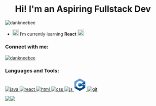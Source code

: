 
<h1 align="center">Hi! I'm an Aspiring Fullstack Dev</h1>
<p align="left"> <img src="https://komarev.com/ghpvc/?username=dankneebee&label=Profile%20views&color=66023c&style=flat&count_private=true" alt="dankneebee" /> </p>

-  <img src="https://cdn.jsdelivr.net/gh/devicons/devicon/icons/react/react-original.svg" width="20" height="20">  I’m currently learning **React** <img src="https://cdn.jsdelivr.net/gh/devicons/devicon/icons/react/react-original.svg" width="20" height="20"> 

<h3 align="left">Connect with me:</h3>
<p align="left">
<a href="https://www.linkedin.com/in/daniela-k-georgieva/" target="blank"><img align="center" src="https://raw.githubusercontent.com/rahuldkjain/github-profile-readme-generator/master/src/images/icons/Social/linked-in-alt.svg" alt="dankneebee" height="30" width="40" /></a>
</p>

<h3 align="left">Languages and Tools:</h3>
<p align="left">  <a href="https://www.java.com/en/" target="_blank"> <img src="https://cdn.jsdelivr.net/gh/devicons/devicon/icons/java/java-original.svg" alt="java" width="40" height="40"/> </a> <a href="https://react.dev" target="_blank"> <img src="https://cdn.jsdelivr.net/gh/devicons/devicon/icons/react/react-original.svg" alt="react" width="40" height="40"/> </a> <a href="https://www.w3schools.com/html/" target="_blank"> <img src="https://cdn.jsdelivr.net/gh/devicons/devicon/icons/html5/html5-original.svg" alt="html" width="40" height="40"/> </a> <a href="https://www.w3schools.com/css/" target="_blank"> <img src="https://cdn.jsdelivr.net/gh/devicons/devicon/icons/css3/css3-original.svg" alt="css" width="40" height="40"/> </a> <a href="https://www.javascript.com" target="_blank"> <img src="https://cdn.jsdelivr.net/gh/devicons/devicon/icons/javascript/javascript-original.svg" alt="js" width="40" height="40"/> </a>
<a href="https://www.w3schools.com/cpp/" target="_blank"> <img src="https://raw.githubusercontent.com/devicons/devicon/master/icons/cplusplus/cplusplus-original.svg" alt="cplusplus" width="40" height="40"/> </a> 
<a href="https://git-scm.com" target="_blank"> 
 <img src="https://www.vectorlogo.zone/logos/git-scm/git-scm-icon.svg" alt="git" width="40" height="40"/> </a> <a href="https://golang.org" target="_blank"> </p>

<img src="https://github-readme-stats.vercel.app/api?username=dankneebee&theme=material-palenight&show_icons=true&hide_border=true&count_private=true"><img src="https://github-readme-stats.vercel.app/api/top-langs/?username=dankneebee&theme=material-palenight&show_icons=true&hide_border=true&layout=compact" height="196">
